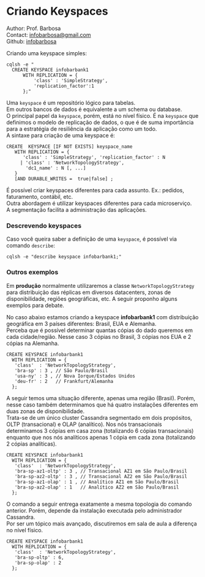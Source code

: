 # Criando Keyspaces
Author: Prof. Barbosa<br>
Contact: infobarbosa@gmail.com<br>
Github: [infobarbosa](https://github.com/infobarbosa)

Criando uma keyspace simples:
```
cqlsh -e "
  CREATE KEYSPACE infobarbank1
      WITH REPLICATION = {
          'class' : 'SimpleStrategy', 
          'replication_factor':1  
      };"
```

Uma `keyspace` é um repositório lógico para tabelas. <br>
Em outros bancos de dados é equivalente a um schema ou database.<br>
O principal papel da `keyspace`, porém, está no nível físico. É na `keyspace` que definimos o modelo de replicação de dados, o que é de suma importância para a estratégia de resiliência da aplicação como um todo.<br>
A sintaxe para criação de uma keyspace é:
```
CREATE  KEYSPACE [IF NOT EXISTS] keyspace_name 
   WITH REPLICATION = { 
      'class' : 'SimpleStrategy', 'replication_factor' : N  
     | 'class' : 'NetworkTopologyStrategy', 
       'dc1_name' : N [, ...] 
   }
   [AND DURABLE_WRITES =  true|false] ;
```

É possível criar keyspaces diferentes para cada assunto. Ex.: pedidos, faturamento, contábil, etc.<br>
Outra abordagem é utilizar keyspaces diferentes para cada microserviço.<br>
A segmentação facilita a administração das aplicações.

### Descrevendo keyspaces
Caso você queira saber a definição de uma `keyspace`, é possível via comando `describe`:
```
cqlsh -e "describe keyspace infobarbank1;"
```

### Outros exemplos

Em **produção** normalmente utilizaremos a classe `NetworkTopologyStrategy` para distribuição das réplicas em diversos datacenters, zonas de disponibilidade, regiões geográficas, etc.
A seguir proponho alguns exemplos para debate.<br> 

No caso abaixo estamos criando a keyspace **infobarbank1** com distribuição geográfica em 3 países diferentes: Brasil, EUA e Alemanha.<br>
Perceba que é possível determinar quantas cópias do dado queremos em cada cidade/região. Nesse caso 3 cópias no Brasil, 3 cópias nos EUA e 2 cópias na Alemanha.
```
CREATE KEYSPACE infobarbank1
  WITH REPLICATION = {
   'class'  : 'NetworkTopologyStrategy', 
   'bra-sp' : 3 , // São Paulo/Brasil
   'usa-ny' : 3 , // Nova Iorque/Estados Unidos
   'deu-fr' : 2   // Frankfurt/Alemanha
  };
```  

A seguir temos uma situação diferente, apenas uma região (Brasil). Porém, nesse caso também determinamos que há quatro instalações diferentes em duas zonas de disponibilidade.<br>
Trata-se de um único cluster Cassandra segmentado em dois propósitos, OLTP (transacional) e OLAP (analítico).
Nos nós transacionais determinamos 3 cópias em casa zona (totalizando 6 cópias transacionais) enquanto que nos nós analíticos apenas 1 cópia em cada zona (totalizando 2 cópias analíticas).
```
CREATE KEYSPACE infobarbank1
  WITH REPLICATION = {
   'class'  : 'NetworkTopologyStrategy', 
   'bra-sp-az1-oltp' : 3 , // Transacional AZ1 em São Paulo/Brasil
   'bra-sp-az2-oltp' : 3 , // Transacional AZ2 em São Paulo/Brasil
   'bra-sp-az1-olap' : 1 , // Analítico AZ1 em São Paulo/Brasil
   'bra-sp-az2-olap' : 1   // Analítico AZ2 em São Paulo/Brasil
  };
```  

O comando a seguir entrega exatamente a mesma topologia do comando anterior. Porém, depende da instalação executada pelo administrador Cassandra.<br>
Por ser um tópico mais avançado, discutiremos em sala de aula a diferença no nível físico. 
```
CREATE KEYSPACE infobarbank1
  WITH REPLICATION = {
   'class'  : 'NetworkTopologyStrategy', 
   'bra-sp-oltp' : 6, 
   'bra-sp-olap' : 2
  };
``` 
